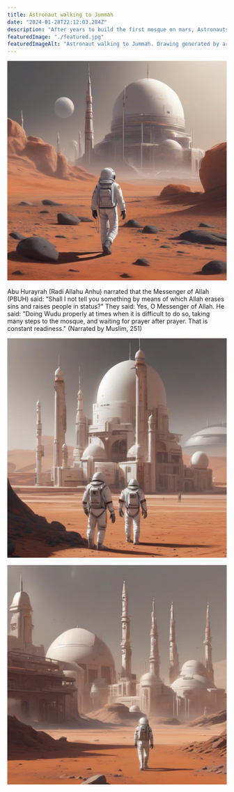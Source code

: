 ```yaml
---
title: Astronaut walking to Jummah
date: "2024-01-28T22:12:03.284Z"
description: "After years to build the first mosque on mars, Astronauts are on their way walking to Jummah prayer."
featuredImage: "./featured.jpg"
featuredImageAlt: "Astronaut walking to Jummah. Drawing generated by artificial intelligence."
---
```


![Astronaut on mars walking to jummah](./featured.jpg)

Abu Hurayrah (Radi Allahu Anhu) narrated that the Messenger of Allah (PBUH) said: "Shall I not tell you something by means of which Allah erases sins and raises people in status?" They said: Yes, O Messenger of Allah. He said: "Doing Wudu properly at times when it is difficult to do so, taking many steps to the mosque, and waiting for prayer after prayer. That is constant readiness." (Narrated by Muslim, 251)

![Astronaut on mars walking to jummah](./walking-2.jpg)

![Astronaut on mars walking to jummah](./walking-3.jpg)
